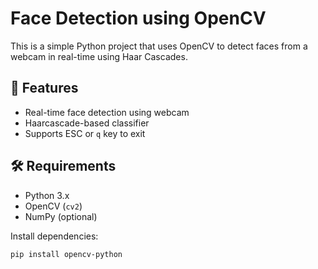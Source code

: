 # Face Detection using OpenCV

This is a simple Python project that uses OpenCV to detect faces from a webcam in real-time using Haar Cascades.

## 📸 Features

- Real-time face detection using webcam
- Haarcascade-based classifier
- Supports ESC or `q` key to exit

## 🛠️ Requirements

- Python 3.x
- OpenCV (`cv2`)
- NumPy (optional)

Install dependencies:
```bash
pip install opencv-python
